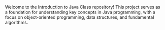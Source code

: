 Welcome to the Introduction to Java Class repository!
This project serves as a foundation for understanding key concepts in Java programming,
with a focus on object-oriented programming, data structures, and fundamental algorithms.
